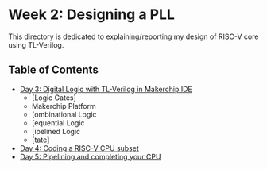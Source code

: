 # Week 2: Designing a PLL
This directory is dedicated to explaining/reporting my design of RISC-V core using TL-Verilog.

## Table of Contents
* [Day 3: Digital Logic with TL-Verilog in Makerchip IDE]()
  - [Logic Gates]
  - Makerchip Platform
  - [ombinational Logic
  - [equential Logic
  - [ipelined Logic
  - [tate]
* [Day 4: Coding a RISC-V CPU subset]()
* [Day 5: Pipelining and completing your CPU]()
